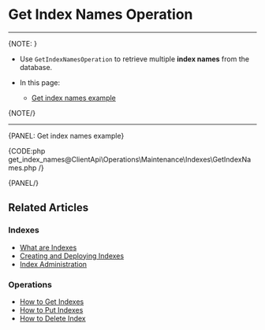 # Get Index Names Operation

---

{NOTE: }

* Use `GetIndexNamesOperation` to retrieve multiple **index names** from the database.

* In this page:
    * [Get index names example](../../../../client-api/operations/maintenance/indexes/get-index-names#get-index-names-example)

{NOTE/}

---

{PANEL: Get index names example}

{CODE:php get_index_names@ClientApi\Operations\Maintenance\Indexes\GetIndexNames.php /}

{PANEL/}

## Related Articles

### Indexes

- [What are Indexes](../../../../indexes/what-are-indexes)
- [Creating and Deploying Indexes](../../../../indexes/creating-and-deploying)
- [Index Administration](../../../../indexes/index-administration)

### Operations

- [How to Get Indexes](../../../../client-api/operations/maintenance/indexes/get-indexes)
- [How to Put Indexes](../../../../client-api/operations/maintenance/indexes/put-indexes)
- [How to Delete Index](../../../../client-api/operations/maintenance/indexes/delete-index)
